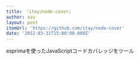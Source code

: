 ```yaml
---
title: 『itay/node-cover』
author: azu
layout: post
itemUrl: 'https://github.com/itay/node-cover'
date: '2012-03-31T15:00:00.000Z'
---
```

esprimaを使ったJavaScriptコードカバレッジをツール
